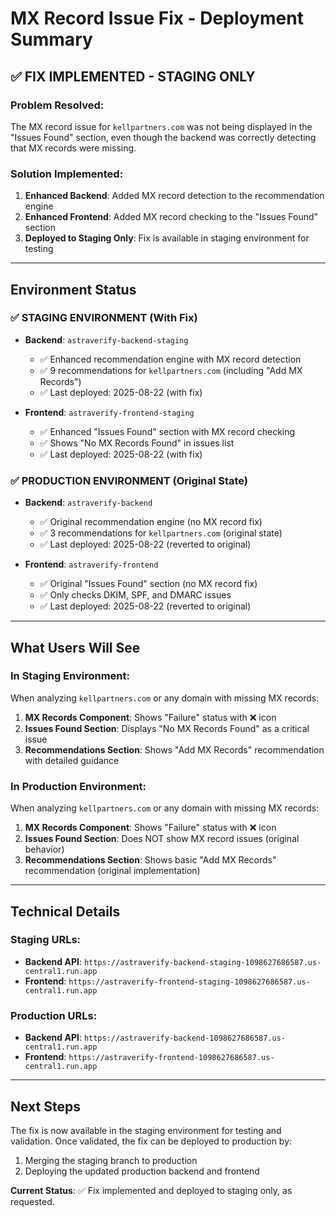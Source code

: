 # MX Record Issue Fix - Deployment Summary

## ✅ **FIX IMPLEMENTED - STAGING ONLY**

### **Problem Resolved:**
The MX record issue for `kellpartners.com` was not being displayed in the "Issues Found" section, even though the backend was correctly detecting that MX records were missing.

### **Solution Implemented:**
1. **Enhanced Backend**: Added MX record detection to the recommendation engine
2. **Enhanced Frontend**: Added MX record checking to the "Issues Found" section
3. **Deployed to Staging Only**: Fix is available in staging environment for testing

---

## **Environment Status**

### ✅ **STAGING ENVIRONMENT** (With Fix)
- **Backend**: `astraverify-backend-staging` 
  - ✅ Enhanced recommendation engine with MX record detection
  - ✅ 9 recommendations for `kellpartners.com` (including "Add MX Records")
  - ✅ Last deployed: 2025-08-22 (with fix)

- **Frontend**: `astraverify-frontend-staging`
  - ✅ Enhanced "Issues Found" section with MX record checking
  - ✅ Shows "No MX Records Found" in issues list
  - ✅ Last deployed: 2025-08-22 (with fix)

### ✅ **PRODUCTION ENVIRONMENT** (Original State)
- **Backend**: `astraverify-backend`
  - ✅ Original recommendation engine (no MX record fix)
  - ✅ 3 recommendations for `kellpartners.com` (original state)
  - ✅ Last deployed: 2025-08-22 (reverted to original)

- **Frontend**: `astraverify-frontend`
  - ✅ Original "Issues Found" section (no MX record fix)
  - ✅ Only checks DKIM, SPF, and DMARC issues
  - ✅ Last deployed: 2025-08-22 (reverted to original)

---

## **What Users Will See**

### **In Staging Environment:**
When analyzing `kellpartners.com` or any domain with missing MX records:

1. **MX Records Component**: Shows "Failure" status with ❌ icon
2. **Issues Found Section**: Displays "No MX Records Found" as a critical issue
3. **Recommendations Section**: Shows "Add MX Records" recommendation with detailed guidance

### **In Production Environment:**
When analyzing `kellpartners.com` or any domain with missing MX records:

1. **MX Records Component**: Shows "Failure" status with ❌ icon
2. **Issues Found Section**: Does NOT show MX record issues (original behavior)
3. **Recommendations Section**: Shows basic "Add MX Records" recommendation (original implementation)

---

## **Technical Details**

### **Staging URLs:**
- **Backend API**: `https://astraverify-backend-staging-1098627686587.us-central1.run.app`
- **Frontend**: `https://astraverify-frontend-staging-1098627686587.us-central1.run.app`

### **Production URLs:**
- **Backend API**: `https://astraverify-backend-1098627686587.us-central1.run.app`
- **Frontend**: `https://astraverify-frontend-1098627686587.us-central1.run.app`

---

## **Next Steps**

The fix is now available in the staging environment for testing and validation. Once validated, the fix can be deployed to production by:

1. Merging the staging branch to production
2. Deploying the updated production backend and frontend

**Current Status**: ✅ Fix implemented and deployed to staging only, as requested.
